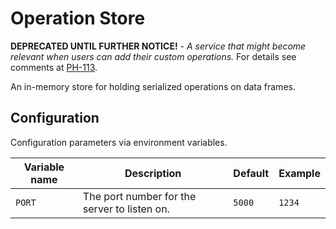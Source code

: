 # Operation Store

**DEPRECATED UNTIL FURTHER NOTICE!** - _A service that might become relevant when users can add their custom
operations._
For details see comments at
[PH-113](https://project-hanse.atlassian.net/browse/PH-113?atlOrigin=eyJpIjoiNGJiZTE5MWE1ZDk1NGNkYjgzMTUxMjY1YzY4MzJhYTYiLCJwIjoiaiJ9).

An in-memory store for holding serialized operations on data frames.

## Configuration

Configuration parameters via environment variables.

| Variable name | Description | Default | Example |
| ------ | ------ | ------ | ------ |
| `PORT` | The port number for the server to listen on. | `5000` | `1234` |